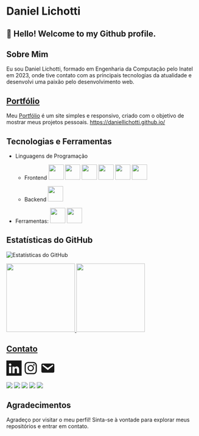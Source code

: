 # Daniel Lichotti

## 👋 Hello! Welcome to my Github profile.

## Sobre Mim

Eu sou Daniel Lichotti, formado em Engenharia da Computação pelo Inatel em 2023, onde tive contato com as principais tecnologias da atualidade e desenvolvi uma paixão pelo desenvolvimento web.

## [Portfólio](https://daniellichotti.github.io/)

Meu [Portfólio](https://daniellichotti.github.io/) é um site simples e responsivo, criado com o objetivo de mostrar meus projetos pessoais.
https://daniellichotti.github.io/

## Tecnologias e Ferramentas

-   Linguagens de Programação

    -   Frontend
        [<img src="https://cdn.jsdelivr.net/gh/devicons/devicon/icons/html5/html5-original.svg" width="40" height="40"/>](https://developer.mozilla.org/en-US/docs/Glossary/HTML5)
        [<img src="https://cdn.jsdelivr.net/gh/devicons/devicon/icons/css3/css3-original.svg" width="40" height="40" />](https://developer.mozilla.org/en-US/docs/Web/CSS)
        [<img src="https://cdn.jsdelivr.net/gh/devicons/devicon/icons/javascript/javascript-original.svg" width="40" height="40"/>](https://developer.mozilla.org/en-US/docs/Web/JavaScript)
        [<img src="https://cdn.jsdelivr.net/gh/devicons/devicon/icons/typescript/typescript-original.svg" width="40" height="40"/>](https://www.typescriptlang.org/)
        [<img src="https://cdn.jsdelivr.net/gh/devicons/devicon/icons/react/react-original-wordmark.svg"  width="40" height="40"/>](https://legacy.reactjs.org/)
        [<img src="https://cdn.jsdelivr.net/gh/devicons/devicon/icons/nodejs/nodejs-original-wordmark.svg" width="40" height="40"/>](https://nodejs.org/en)

    -   Backend
        [<img src="https://cdn.jsdelivr.net/gh/devicons/devicon/icons/python/python-original-wordmark.svg" width="40" height="40"/>](https://www.python.org/)

-   Ferramentas:
    [<img src="https://cdn.jsdelivr.net/gh/devicons/devicon/icons/git/git-original-wordmark.svg" width="40" height="40"/>](https://git-scm.com/)
    [<img src="https://cdn.jsdelivr.net/gh/devicons/devicon/icons/linux/linux-original.svg"  width="40" height="40"/>](https://www.google.com)

<!---

## Projetos Destacados

-   [Nome do Projeto]: Breve descrição do projeto e link para o repositório.
-   [Nome do Projeto]: Breve descrição do projeto e link para o repositório.
-   [Nome do Projeto]: Breve descrição do projeto e link para o repositório.
-->

## Estatísticas do GitHub

![Estatísticas do GitHub](https://github-readme-stats.vercel.app/api?username=daniellichotti&show_icons=true&theme=dark)


<div>
<a href="https://github.com/seu-usuário-aqui">
<img loading="lazy" height="180em" src="https://github-readme-stats.vercel.app/api/top-langs/?username=seu-usuário-aqui&layout=compact&langs_count=7&theme=dracula"/>
<img loading="lazy" height="180em" src="https://github-readme-stats.vercel.app/api?username=seu-usuário-aqui&show_icons=true&theme=dracula&include_all_commits=true&count_private=true"/>
</div>

## Contato

[<svg width="40" height="40" viewBox="0 0 1200 1200" xmlns="http://www.w3.org/2000/svg">
<path fill="currentColor" d="M0 0v1200h1200V0zm294.287 235.913c47.53.535 94.35 33.325 96.387 90.088c1.016 50.475-42.971 88.921-97.632 90.088h-1.318c-47.057-.543-93.012-34.156-95.142-90.088c.671-49.913 42.627-88.904 97.705-90.088M804.199 474.39c52.255.324 101.572 15.826 142.09 57.13c42.106 46.96 55.624 111.71 57.129 177.538v299.414H830.859V729.419c-.384-52.302-18.3-115.877-87.524-117.993c-40.571.432-69.18 24.007-88.77 63.428c-5.348 12.688-6.118 27.273-6.372 41.821v291.797H475.708c.66-145.877 1.567-291.743 1.245-437.622c0-41.438-.399-69.34-1.245-83.716h172.485v73.535c14.641-20.823 30.879-40.571 52.66-56.47c29.545-21.085 65.036-29.168 103.346-29.809m-597.436 12.744h172.485v521.338H206.763z"/>
</svg>](https://www.linkedin.com/in/daniel-lichotti-ba8131225/)
[<svg width="40" height="40" viewBox="0 0 20 20" xmlns="http://www.w3.org/2000/svg">
<path fill="currentColor" d="M12.7 10c0-1.5-1.2-2.7-2.7-2.7S7.3 8.5 7.3 10s1.2 2.7 2.7 2.7c1.5 0 2.7-1.2 2.7-2.7m1.4 0c0 2.3-1.8 4.1-4.1 4.1S5.9 12.3 5.9 10S7.7 5.9 10 5.9s4.1 1.8 4.1 4.1m1.1-4.3c0 .6-.4 1-1 1s-1-.4-1-1s.4-1 1-1s1 .5 1 1M10 3.4c-1.2 0-3.7-.1-4.7.3c-.7.3-1.3.9-1.5 1.6c-.4 1-.3 3.5-.3 4.7s-.1 3.7.3 4.7c.2.7.8 1.3 1.5 1.5c1 .4 3.6.3 4.7.3s3.7.1 4.7-.3c.7-.3 1.2-.8 1.5-1.5c.4-1.1.3-3.6.3-4.7s.1-3.7-.3-4.7c-.2-.7-.8-1.3-1.5-1.5c-1-.5-3.5-.4-4.7-.4m8 6.6v3.3c0 1.2-.4 2.4-1.3 3.4c-.9.9-2.1 1.3-3.4 1.3H6.7c-1.2 0-2.4-.4-3.4-1.3c-.8-.9-1.3-2.1-1.3-3.4V6.7c0-1.3.5-2.5 1.3-3.4C4.3 2.5 5.5 2 6.7 2h6.6c1.2 0 2.4.4 3.4 1.3c.8.9 1.3 2.1 1.3 3.4z"/>
</svg>](https://www.instagram.com/daniellichotti/)
[<svg  width="40" height="40" viewBox="0 0 20 20" xmlns="http://www.w3.org/2000/svg">
<path fill="currentColor" d="M3.87 4h13.25C18.37 4 19 4.59 19 5.79v8.42c0 1.19-.63 1.79-1.88 1.79H3.87c-1.25 0-1.88-.6-1.88-1.79V5.79c0-1.2.63-1.79 1.88-1.79m6.62 8.6l6.74-5.53c.24-.2.43-.66.13-1.07c-.29-.41-.82-.42-1.17-.17l-5.7 3.86L4.8 5.83c-.35-.25-.88-.24-1.17.17c-.3.41-.11.87.13 1.07z"/>
</svg>](mailto:danielclichotti@gmail.com)

<div>
<a href="https://www.youtube.com/seu-canal-youtube-aqui" target="_blank"><img loading="lazy" src="https://img.shields.io/badge/YouTube-FF0000?style=for-the-badge&logo=youtube&logoColor=white" target="_blank"></a>
<a href="https://instagram.com/seu-usuário-instagram-aqui" target="_blank"><img loading="lazy" src="https://img.shields.io/badge/-Instagram-%23E4405F?style=for-the-badge&logo=instagram&logoColor=white" target="_blank"></a>
<a href="https://www.twitch.tv/seu-usuário-aqui" target="_blank"><img loading="lazy" src="https://img.shields.io/badge/Twitch-9146FF?style=for-the-badge&logo=twitch&logoColor=white" target="_blank"></a>
<a href = "mailto:contato@seu-usuário-aqui"><img loading="lazy" src="https://img.shields.io/badge/Gmail-D14836?style=for-the-badge&logo=gmail&logoColor=white" target="_blank"></a>
<a href="https://www.linkedin.com/in/seu-usuário-linkedln-aqui" target="_blank"><img loading="lazy" src="https://img.shields.io/badge/-LinkedIn-%230077B5?style=for-the-badge&logo=linkedin&logoColor=white" target="_blank"></a>   
</div>

<!---
## Contribuições

-   [Nome do Projeto]: Link para o projeto e breve descrição da sua contribuição.
-   [Nome do Projeto]: Link para o projeto e breve descrição da sua contribuição.
-->

## Agradecimentos

Agradeço por visitar o meu perfil! Sinta-se à vontade para explorar meus repositórios e entrar em contato.

